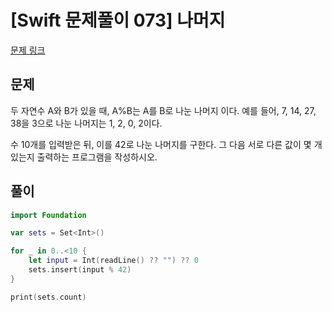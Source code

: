 # [Swift 문제풀이 073] 나머지

[문제 링크](https://www.acmicpc.net/problem/3052)

## 문제

두 자연수 A와 B가 있을 때, A%B는 A를 B로 나눈 나머지 이다. 예를 들어, 7, 14, 27, 38을 3으로 나눈 나머지는 1, 2, 0, 2이다. 

수 10개를 입력받은 뒤, 이를 42로 나눈 나머지를 구한다. 그 다음 서로 다른 값이 몇 개 있는지 출력하는 프로그램을 작성하시오.

## 풀이

```swift
import Foundation

var sets = Set<Int>()

for _ in 0..<10 {
    let input = Int(readLine() ?? "") ?? 0
    sets.insert(input % 42)
}

print(sets.count)
```
